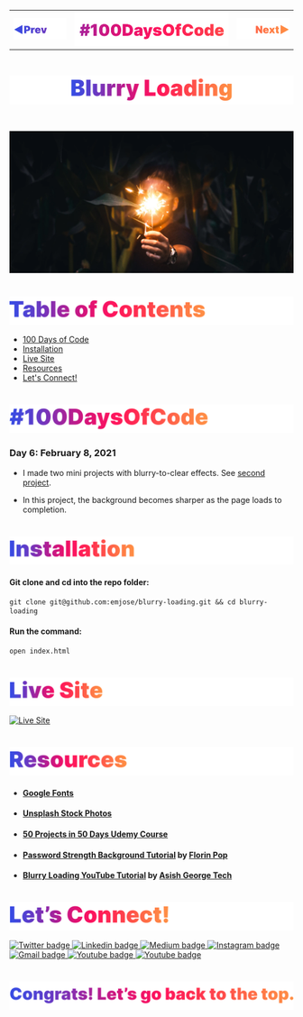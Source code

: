 <p id="header"><p>

<table><tr>
<td> <a href="https://github.com/emjose/expanding-cards/#header"><img src="Assets/header-left.png" alt="previous" style="width: 200px;"/></a> </td>
<td> <a href="https://github.com/emjose/one-hundred/#header"><img src="Assets/header-center.png" alt="100 days of code" style="width: 580px;"/></a> </td>
<td> <a href="https://github.com/emjose/password-strength-background/#header"><img src="Assets/header-right.png" alt="next" style="width: 200px;"/></a> </td>
</tr></table>

<br>

<p id="project-title"><p>

<a href=#table-of-contents>![Blurry Loading](Assets/inter-006-blurry-loading.png)</a> 

<br>

<a href="https://emjose.github.io/blurry-loading">![Blurry Loading](Assets/preview-006-blurry-loading.png)</a> 

#

<p id="table-of-contents"><p>

<a href=#table-of-contents>![Table of Contents](Assets/inter-toc.png)</a>  

- [100 Days of Code](#100days)
- [Installation](#installation) 
- [Live Site](#live-site)
- [Resources](#resources)
- [Let's Connect!](#lets-connect) 

#

<p id="100days"><p>

<a href=#100days>![#100DaysOfCode](Assets/inter-100hash.png)</a>  

### Day 6: February 8, 2021
- I made two mini projects with blurry-to-clear effects. See <a href="https://github.com/emjose/password-strength-background/#header">second project</a>.

- In this project, the background becomes sharper as the page loads to completion.


#

<p id="installation"><p>

<a href=#installation>![Installation](Assets/inter-installation.png)</a>  

#### Git clone and cd into the repo folder:
``` 
git clone git@github.com:emjose/blurry-loading.git && cd blurry-loading 
```
#### Run the command:
```
open index.html
```

#

<p id="live-site"><p>

<a href="https://emjose.github.io/blurry-loading">![Live Site](Assets/inter-live-site.png)</a>  

<a href="https://emjose.github.io/blurry-loading">![Live Site](Assets/006-blurry.gif)</a>

#

<p id="resources"><p>

<a href=#resources>![Resources](Assets/inter-resources.png)</a>  

- #### [Google Fonts](https://fonts.google.com/)

- #### [Unsplash Stock Photos](https://unsplash.com/)

- #### [50 Projects in 50 Days Udemy Course](https://www.udemy.com/course/50-projects-50-days/)

- #### [Password Strength Background Tutorial](https://youtu.be/Ga5dOwAQj0o) by [Florin Pop](https://www.youtube.com/channel/UCeU-1X402kT-JlLdAitxSMA)

- #### [Blurry Loading YouTube Tutorial](https://youtu.be/kUHMRyUfdKw) by [Asish George Tech](https://www.youtube.com/channel/UC9v2BVgmJCQNN_RJKN6pZDw)

#

<p id="lets-connect"><p>

<a href=#lets-connect>![Let's Connect!](Assets/inter-lets-connect.png)</a>

<p><a href="https://twitter.com/Emmanuel_Labor"><img src="https://img.shields.io/badge/twitter-%231DA1F2.svg?&style=for-the-badge&logo=twitter&logoColor=white" height=30 width=90 alt="Twitter badge"> <a href="https://www.linkedin.com/in/emmanuelpjose/"><img src="https://img.shields.io/badge/linkedin-%230064e7.svg?&style=for-the-badge&logo=linkedin&logoColor=white" height=30 width=90 alt="Linkedin badge"> <a href="https://emmanueljose.medium.com/"><img src="https://img.shields.io/badge/medium-%238700f5.svg?&style=for-the-badge&logo=medium&logoColor=white" height=30 width=90 alt="Medium badge"> <a href="https://www.instagram.com/emmanuel_jose/"><img src="https://img.shields.io/badge/instagram-%23ff0077.svg?&style=for-the-badge&logo=instagram&logoColor=white" height=30 width=90 alt="Instagram badge"> <a href="mailto:emjose@gmail.com"><img src="https://img.shields.io/badge/gmail-%23fd1745.svg?&style=for-the-badge&logo=gmail&logoColor=white" height=30 width=90 alt="Gmail badge"> <a href="https://www.youtube.com/channel/UCQdqFg-_J83jn9xJRd1W3tQ/videos"><img src="https://img.shields.io/badge/youtube-%23FF0000.svg?&style=for-the-badge&logo=youtube&logoColor=white" height=30 width=90 alt="Youtube badge"> <a href="https://github.com/emjose"><img src="https://img.shields.io/badge/github-%23ff8e44.svg?&style=for-the-badge&logo=github&logoColor=white" height=30 width=90 alt="Youtube badge"></p>

#

<a href=#header>![Back to Top](Assets/inter-congrats.png)</a>